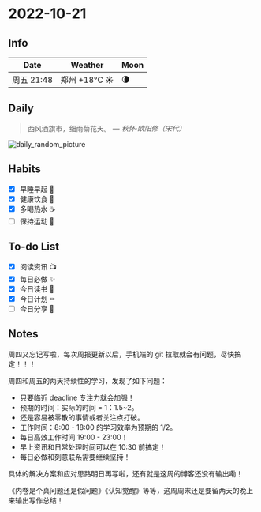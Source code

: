 # 2022-10-21

## Info

| Date           | Weather      | Moon |
| -------------- | ------------ | ---- |
| 周五 21:48 | 郑州 +18°C ☀️   | 🌘 |

## Daily

> 西风酒旗市，细雨菊花天。
> — *秋怀·欧阳修（宋代）*

![daily_random_picture](https://images.unsplash.com/photo-1512772452758-275f069da6bf?crop=entropy&cs=tinysrgb&fit=crop&fm=jpg&h=1080&ixid=MnwxfDB8MXxyYW5kb218MHx8bW91bnRhaW4sd2F0ZXIsbGFuZHNjYXBlLGdhbGF4eSxjaXR5fHx8fHx8MTY2NjM2MDExMA&ixlib=rb-4.0.3&q=80&utm_campaign=api-credit&utm_medium=referral&utm_source=unsplash_source&w=1920)

## Habits

- [x] 早睡早起 🌃
- [x] 健康饮食 🥗
- [x] 多喝热水 ☕️
- [ ] 保持运动 💪

## To-do List

- [x] 阅读资讯 📺
- [x] 每日必做 ✨
- [x] 今日读书 📖
- [x] 今日计划 ✏
- [ ] 今日分享 📌

## Notes

周四又忘记写啦，每次周报更新以后，手机端的 git 拉取就会有问题，尽快搞定！！！

周四和周五的两天持续性的学习，发现了如下问题：
 - 只要临近 deadline 专注力就会加强！
 - 预期的时间：实际的时间 = 1：1.5~2。
 - 还是容易被零散的事情或者关注点打破。
 - 工作时间：8:00 - 18:00 的学习效率为预期的 1/2。
 - 每日高效工作时间 19:00 - 23:00！
 - 早上资讯和日常处理时间可以在 10:30 前搞定！
 - 每日必做和刻意联系需要继续坚持！

具体的解决方案和应对思路明日再写啦，还有就是这周的博客还没有输出嘞！

《内卷是个真问题还是假问题》《认知觉醒》等等，这周周末还是要留两天的晚上来输出写作总结！
